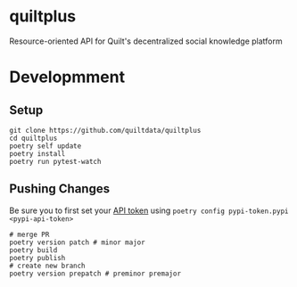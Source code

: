 # quiltplus
Resource-oriented API for Quilt's decentralized social knowledge platform

# Developmment
## Setup

```
git clone https://github.com/quiltdata/quiltplus
cd quiltplus
poetry self update
poetry install
poetry run pytest-watch
```
## Pushing Changes
Be sure you to first set your [API token](https://pypi.org/manage/account/) using `poetry config pypi-token.pypi <pypi-api-token>`
```
# merge PR
poetry version patch # minor major
poetry build
poetry publish
# create new branch
poetry version prepatch # preminor premajor
```
